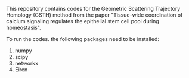 This repository contains codes for the Geometric Scattering Trajectory Homology (GSTH) method from the paper "Tissue-wide coordination of calcium signaling regulates the epithelial stem cell pool during homeostasis".

To run the codes. the following packages need to be installed:
1. numpy
2. scipy
3. networkx
4. Eiren
